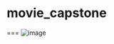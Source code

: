 # movie_capstone
===
![image](https://user-images.githubusercontent.com/31460531/35476519-535ee380-037f-11e8-851f-ab75e745f2aa.png)

